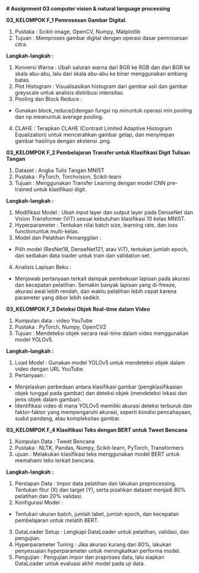 **# Assignment 03 computer vision & natural language  processing**

**03_KELOMPOK F_1 Pemrosesan Gambar Digital**.
1.  Pustaka : Scikit-image, OpenCV, Numpy, Matplotlib
2.  Tujuan : Memproses gambar digital dengan operasi dasar pemrosesan citra.

**Langkah-langkah :**
1.  Konversi Warna : Ubah saluran warna dari BGR ke RGB dan dari BGR ke 
    skala abu-abu, lalu dari skala abu-abu ke biner menggunakan ambang batas.
2.  Plot Histogram : Visualisasikan histogram dari gambar asli dan gambar 
    greyscale untuk analisis distribusi intensitas.
3.  Pooling dan Block Reduce :
   -  Gunakan block_reduce()dengan fungsi np.minuntuk operasi min pooling 
      dan np.meanuntuk average pooling.
4.  CLAHE : Terapkan CLAHE (Contrast Limited Adaptive Histogram 
    Equalization) untuk mencerahkan gambar gelap, dan menyimpan gambar 
    hasilnya dengan ekstensi .png.

**03_KELOMPOK F_2 Pembelajaran Transfer untuk Klasifikasi Digit Tulisan Tangan**
1.  Dataset : Angka Tulis Tangan MNIST
2.  Pustaka : PyTorch, Torchvision, Scikit-learn
3.  Tujuan : Menggunakan Transfer Learning dengan model CNN pre-trained 
    untuk klasifikasi digit.

**Langkah-langkah :**
1.  Modifikasi Model : Ubah input layer dan output layer pada DenseNet dan 
    Vision Transformer (ViT) sesuai kebutuhan klasifikasi 10 kelas MNIST.
2.  Hyperparameter : Tentukan nilai batch size, learning rate, dan loss 
    functionuntuk multi-kelas.
3.  Model dan Pelatihan Pemanggilan :
   -  Pilih model (ResNet18, DenseNet121, atau ViT), tentukan jumlah epoch, 
      dan sediakan data loader untuk train dan validation set.
4.  Analisis Lapisan Beku :
   -  Menjawab pertanyaan terkait dampak pembekuan lapisan pada akurasi dan 
      kecepatan pelatihan. Semakin banyak lapisan yang di-freeze, akurasi 
      awal lebih rendah, dan waktu pelatihan lebih cepat karena parameter 
      yang dibor lebih sedikit.

**03_KELOMPOK F_3 Deteksi Objek Real-time dalam Video**
1.  Kumpulan data : video YouTube
2.  Pustaka : PyTorch, Numpy, OpenCV2
3.  Tujuan : Mendeteksi objek secara real-time dalam video menggunakan model 
    YOLOv5.

**Langkah-langkah :**
1.  Load Model : Gunakan model YOLOv5 untuk mendeteksi objek dalam video 
    dengan URL YouTube.
2.  Pertanyaan :
   -  Menjelaskan perbedaan antara klasifikasi gambar (pengklasifikasian 
      objek tunggal pada gambar) dan deteksi objek (mendeteksi lokasi dan 
      jenis objek dalam gambar).
   -  Identifikasi video di mana YOLOv5 memiliki akurasi deteksi terburuk 
      dan faktor-faktor yang mempengaruhi akurasi, seperti kondisi 
      pencahayaan, sudut pandang, atau kompleksitas gambar.

**03_KELOMPOK F_4 Klasifikasi Teks dengan BERT untuk Tweet Bencana**
1.  Kumpulan Data : Tweet Bencana
2.  Pustaka : NLTK, Pandas, Numpy, Scikit-learn, PyTorch, Transformers
3.  ujuan : Melakukan klasifikasi teks menggunakan model BERT untuk 
    memahami teks terkait bencana.

**Langkah-langkah :**
1.  Persiapan Data : Impor data pelatihan dan lakukan preprocessing. 
    Tentukan fitur (X) dan target (Y), serta pisahkan dataset menjadi 80% 
    pelatihan dan 20% validasi.
2.  Konfigurasi Model :
   -  Tentukan ukuran batch, jumlah label, jumlah epoch, dan kecepatan 
      pembelajaran untuk melatih BERT.
3.  DataLoader Setup : Lengkapi DataLoader untuk pelatihan, validasi, dan 
    pengujian.
4.  Hyperparameter Tuning : Jika akurasi kurang dari 80%, lakukan 
    penyesuaian hyperparameter untuk meningkatkan performa model.
5.  Pengujian : Pengujian impor dan praproses data, lalu siapkan DataLoader 
    untuk evaluasi akhir model pada uji data.
